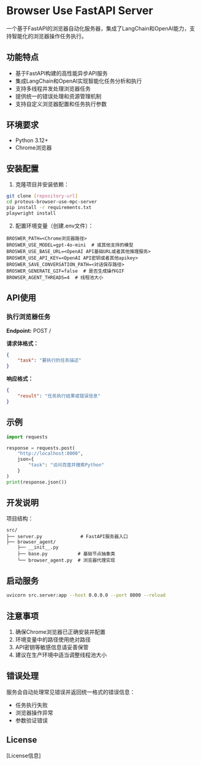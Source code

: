 # Browser Use FastAPI Server

一个基于FastAPI的浏览器自动化服务器，集成了LangChain和OpenAI能力，支持智能化的浏览器操作任务执行。

## 功能特点

- 基于FastAPI构建的高性能异步API服务
- 集成LangChain和OpenAI实现智能化任务分析和执行
- 支持多线程并发处理浏览器任务
- 提供统一的错误处理和资源管理机制
- 支持自定义浏览器配置和任务执行参数

## 环境要求

- Python 3.12+
- Chrome浏览器

## 安装配置

1. 克隆项目并安装依赖：
```bash
git clone [repository-url]
cd proteus-browser-use-mpc-server
pip install -r requirements.txt
playwright install
```

2. 配置环境变量（创建.env文件）：
```env
BROSWER_PATH=<Chrome浏览器路径>
BROSWER_USE_MODEL=gpt-4o-mini  # 或其他支持的模型
BROSWER_USE_BASE_URL=<OpenAI API基础URL或者其他推理服务>
BROSWER_USE_API_KEY=<OpenAI API密钥或者其他apikey>
BROSWER_SAVE_CONVERSATION_PATH=<对话保存路径>
BROSWER_GENERATE_GIF=false  # 是否生成操作GIF
BROWSER_AGENT_THREADS=4  # 线程池大小
```

## API使用

### 执行浏览器任务

**Endpoint:** POST /

**请求体格式：**
```json
{
    "task": "要执行的任务描述"
}
```

**响应格式：**
```json
{
    "result": "任务执行结果或错误信息"
}
```

## 示例

```python
import requests

response = requests.post(
    "http://localhost:8000",
    json={
        "task": "访问百度并搜索Python"
    }
)
print(response.json())
```

## 开发说明

项目结构：
```
src/
├── server.py              # FastAPI服务器入口
├── browser_agent/
    ├── __init__.py
    ├── base.py           # 基础节点抽象类
    └── browser_agent.py  # 浏览器代理实现
```

## 启动服务

```bash
uvicorn src.server:app --host 0.0.0.0 --port 8000 --reload
```

## 注意事项

1. 确保Chrome浏览器已正确安装并配置
2. 环境变量中的路径使用绝对路径
3. API密钥等敏感信息请妥善保管
4. 建议在生产环境中适当调整线程池大小

## 错误处理

服务会自动处理常见错误并返回统一格式的错误信息：
- 任务执行失败
- 浏览器操作异常
- 参数验证错误

## License

[License信息]
